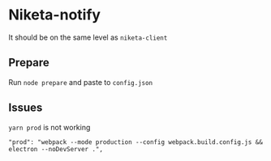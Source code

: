 # Niketa-notify

It should be on the same level as `niketa-client`

## Prepare

Run `node prepare` and paste to `config.json`

## Issues

`yarn prod` is not working

`
		"prod": "webpack --mode production --config webpack.build.config.js && electron --noDevServer .",
`